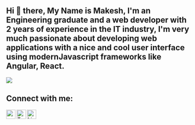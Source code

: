 ## Hi 👋 there, My Name is Makesh, I'm an Engineering graduate and a web developer with 2 years of experience in the IT industry, I'm very much passionate about developing web applications with a nice and cool user interface using modernJavascript frameworks like Angular, React.
<img src="https://img.icons8.com/color/48/000000/like--v3.png"/>
<br />

## Connect with me:
[<img align="left" alt="makesh.in" width="25px" src="https://img.icons8.com/material-outlined/24/4a90e2/globe--v2.svg" />][website]
[<img align="left" alt="Twitter" width="25px" src="https://img.icons8.com/ios-glyphs/24/4a90e2/twitter.png" />][twitter]
[<img align="left" alt="LinkedIn" width="25px" src="https://img.icons8.com/ios-filled/250/4a90e2/linkedin.png" />][linkedin]

<!--
**makesh-kumar/makesh-kumar** is a ✨ _special_ ✨ repository because its `README.md` (this file) appears on your GitHub profile.

Here are some ideas to get you started:

- 🔭 I’m currently working on ...
- 🌱 I’m currently learning ...
- 👯 I’m looking to collaborate on ...
- 🤔 I’m looking for help with ...
- 💬 Ask me about ...
- 📫 How to reach me: ...
- 😄 Pronouns: ...
- ⚡ Fun fact: ...
-->

[website]: http://makesh.in
[twitter]: https://twitter.com/this_is_makesh
[linkedin]: https://linkedin.com/in/makesh-kumar/
